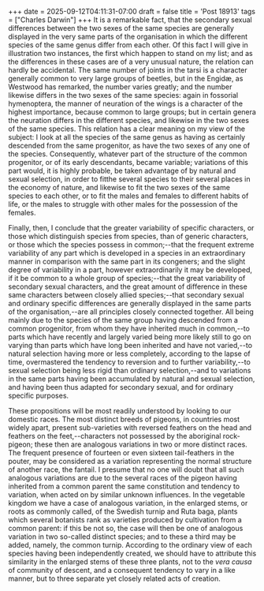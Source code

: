 +++
date = 2025-09-12T04:11:31-07:00
draft = false
title = 'Post 18913'
tags = ["Charles Darwin"]
+++
It is a remarkable fact, that the secondary sexual differences between the two sexes of the same species are generally displayed in the very same parts of the organisation in which the different species of the same genus differ from each other. Of this fact I will give in illustration two instances, the first which happen to stand on my list; and as the differences in these cases are of a very unusual nature, the relation can hardly be accidental. The same number of joints in the tarsi is a character generally common to very large groups of beetles, but in the Engidæ, as Westwood has remarked, the number varies greatly; and the number likewise differs in the two sexes of the same species: again in fossorial hymenoptera, the manner of neuration of the wings is a character of the highest importance, because common to large groups; but in certain genera the neuration differs in the different species, and likewise in the two sexes of the same species. This relation has a clear meaning on my view of the subject: I look at all the species of the same genus as having as certainly descended from the same progenitor, as have the two sexes of any one of the species. Consequently, whatever part of the structure of the common progenitor, or of its early descendants, became variable; variations of this part would, it is highly probable, be taken advantage of by natural and sexual selection, in order to fitthe several species to their several places in the economy of nature, and likewise to fit the two sexes of the same species to each other, or to fit the males and females to different habits of life, or the males to struggle with other males for the possession of the females.

Finally, then, I conclude that the greater variability of specific characters, or those which distinguish species from species, than of generic characters, or those which the species possess in common;--that the frequent extreme variability of any part which is developed in a species in an extraordinary manner in comparison with the same part in its congeners; and the slight degree of variability in a part, however extraordinarily it may be developed, if it be common to a whole group of species;--that the great variability of secondary sexual characters, and the great amount of difference in these same characters between closely allied species;--that secondary sexual and ordinary specific differences are generally displayed in the same parts of the organisation,--are all principles closely connected together. All being mainly due to the species of the same group having descended from a common progenitor, from whom they have inherited much in common,--to parts which have recently and largely varied being more likely still to go on varying than parts which have long been inherited and have not varied,--to natural selection having more or less completely, according to the lapse of time, overmastered the tendency to reversion and to further variability,--to sexual selection being less rigid than ordinary selection,--and to variations in the same parts having been accumulated by natural and sexual selection, and having been thus adapted for secondary sexual, and for ordinary specific purposes.

These propositions will be most readily understood by looking to our domestic races. The most distinct breeds of pigeons, in countries most widely apart, present sub-varieties with reversed feathers on the head and feathers on the feet,--characters not possessed by the aboriginal rock-pigeon; these then are analogous variations in two or more distinct races. The frequent presence of fourteen or even sixteen tail-feathers in the pouter, may be considered as a variation representing the normal structure of another race, the fantail. I presume that no one will doubt that all such analogous variations are due to the several races of the pigeon having inherited from a common parent the same constitution and tendency to variation, when acted on by similar unknown influences. In the vegetable kingdom we have a case of analogous variation, in the enlarged stems, or roots as commonly called, of the Swedish turnip and Ruta baga, plants which several botanists rank as varieties produced by cultivation from a common parent: if this be not so, the case will then be one of analogous variation in two so-called distinct species; and to these a third may be added, namely, the common turnip. According to the ordinary view of each species having been independently created, we should have to attribute this similarity in the enlarged stems of these three plants, not to the _vera causa_ of community of descent, and a consequent tendency to vary in a like manner, but to three separate yet closely related acts of creation.
